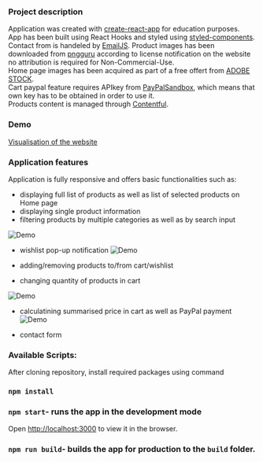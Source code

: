 ### Project description

Application was created with [create-react-app](https://github.com/facebook/create-react-app) for education purposes.<br />
App has been built using React Hooks and styled using [styled-components](https://styled-components.com/).<br />
Contact from is handeled by [EmailJS](https://www.emailjs.com/).
Product images has been downloaded from [pngguru](https://www.pngguru.com/) according to license notification on the website no attribution is required for Non-Commercial-Use.<br />
Home page images has been acquired as part of a free offert from [ADOBE STOCK](https://stock.adobe.com/).<br />
Cart paypal feature requires APIkey from [PayPalSandbox](https://developer.paypal.com/), which means that own key has to be obtained in order to use it.<br />
Products content is managed through [Contentful](https://www.contentful.com/).<br />

### Demo

[Visualisation of the website](https://hopeful-lumiere-a6ae81.netlify.app)

### Application features

Application is fully responsive and offers basic functionalities such as:

- displaying full list of products as well as list of selected products on Home page
- displaying single product information
- filtering products by multiple categories as well as by search input

![Demo](https://user-images.githubusercontent.com/49833192/101262613-63661080-3740-11eb-84a5-005d9e317f1a.gif)


- wishlist pop-up notification
![Demo](https://user-images.githubusercontent.com/49833192/101262980-619d4c80-3742-11eb-8879-709b5b903e49.gif)


- adding/removing products to/from cart/wishlist
- changing quantity of products in cart

![Demo](https://user-images.githubusercontent.com/49833192/101263146-68788f00-3743-11eb-9f25-4c06a970a0fb.gif)


- calculatining summarised price in cart as well as PayPal payment
![Demo](https://user-images.githubusercontent.com/49833192/102623586-05bfc400-4143-11eb-94bc-19d722eb4bb8.gif)




- contact form

### Available Scripts:

After cloning repository, install required packages using command

### `npm install`

### `npm start`- runs the app in the development mode

Open [http://localhost:3000](http://localhost:3000) to view it in the browser.

### `npm run build`- builds the app for production to the `build` folder.<br />
